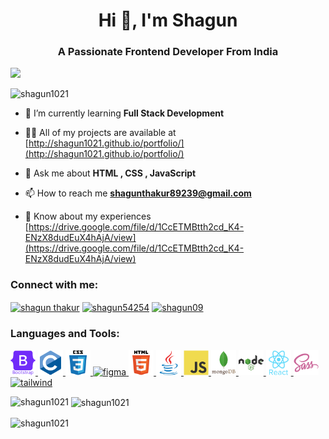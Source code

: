 <h1 align="center">Hi 👋, I'm Shagun</h1>
<h3 align="center">A Passionate Frontend Developer From India</h3>
<img src="https://i.pinimg.com/564x/c1/f4/5f/c1f45f1978fc7ad515497a5c64605d7f.jpg" width="1000px"/>

<p align="left"> <img src="https://komarev.com/ghpvc/?username=shagun1021&label=Profile%20views&color=0e75b6&style=flat" alt="shagun1021" /> </p>



- 🌱 I’m currently learning **Full Stack Development**

- 👨‍💻 All of my projects are available at [http://shagun1021.github.io/portfolio/](http://shagun1021.github.io/portfolio/)

- 💬 Ask me about **HTML , CSS , JavaScript**

- 📫 How to reach me **shagunthakur89239@gmail.com**

- 📄 Know about my experiences [https://drive.google.com/file/d/1CcETMBtth2cd_K4-ENzX8dudEuX4hAjA/view](https://drive.google.com/file/d/1CcETMBtth2cd_K4-ENzX8dudEuX4hAjA/view)

<h3 align="left">Connect with me:</h3>
<p align="left">
<a href="https://linkedin.com/in/shagun thakur" target="blank"><img align="center" src="https://raw.githubusercontent.com/rahuldkjain/github-profile-readme-generator/master/src/images/icons/Social/linked-in-alt.svg" alt="shagun thakur" height="30" width="40" /></a>
<a href="https://www.hackerrank.com/shagun54254" target="blank"><img align="center" src="https://raw.githubusercontent.com/rahuldkjain/github-profile-readme-generator/master/src/images/icons/Social/hackerrank.svg" alt="shagun54254" height="30" width="40" /></a>
<a href="https://www.leetcode.com/shagun09" target="blank"><img align="center" src="https://raw.githubusercontent.com/rahuldkjain/github-profile-readme-generator/master/src/images/icons/Social/leet-code.svg" alt="shagun09" height="30" width="40" /></a>
</p>

<h3 align="left">Languages and Tools:</h3>
<p align="left"> <a href="https://getbootstrap.com" target="_blank" rel="noreferrer"> <img src="https://raw.githubusercontent.com/devicons/devicon/master/icons/bootstrap/bootstrap-plain-wordmark.svg" alt="bootstrap" width="40" height="40"/> </a> <a href="https://www.cprogramming.com/" target="_blank" rel="noreferrer"> <img src="https://raw.githubusercontent.com/devicons/devicon/master/icons/c/c-original.svg" alt="c" width="40" height="40"/> </a> <a href="https://www.w3schools.com/css/" target="_blank" rel="noreferrer"> <img src="https://raw.githubusercontent.com/devicons/devicon/master/icons/css3/css3-original-wordmark.svg" alt="css3" width="40" height="40"/> </a> <a href="https://www.figma.com/" target="_blank" rel="noreferrer"> <img src="https://www.vectorlogo.zone/logos/figma/figma-icon.svg" alt="figma" width="40" height="40"/> </a> <a href="https://www.w3.org/html/" target="_blank" rel="noreferrer"> <img src="https://raw.githubusercontent.com/devicons/devicon/master/icons/html5/html5-original-wordmark.svg" alt="html5" width="40" height="40"/> </a> <a href="https://www.java.com" target="_blank" rel="noreferrer"> <img src="https://raw.githubusercontent.com/devicons/devicon/master/icons/java/java-original.svg" alt="java" width="40" height="40"/> </a> <a href="https://developer.mozilla.org/en-US/docs/Web/JavaScript" target="_blank" rel="noreferrer"> <img src="https://raw.githubusercontent.com/devicons/devicon/master/icons/javascript/javascript-original.svg" alt="javascript" width="40" height="40"/> </a> <a href="https://www.mongodb.com/" target="_blank" rel="noreferrer"> <img src="https://raw.githubusercontent.com/devicons/devicon/master/icons/mongodb/mongodb-original-wordmark.svg" alt="mongodb" width="40" height="40"/> </a> <a href="https://nodejs.org" target="_blank" rel="noreferrer"> <img src="https://raw.githubusercontent.com/devicons/devicon/master/icons/nodejs/nodejs-original-wordmark.svg" alt="nodejs" width="40" height="40"/> </a> <a href="https://reactjs.org/" target="_blank" rel="noreferrer"> <img src="https://raw.githubusercontent.com/devicons/devicon/master/icons/react/react-original-wordmark.svg" alt="react" width="40" height="40"/> </a> <a href="https://sass-lang.com" target="_blank" rel="noreferrer"> <img src="https://raw.githubusercontent.com/devicons/devicon/master/icons/sass/sass-original.svg" alt="sass" width="40" height="40"/> </a> <a href="https://tailwindcss.com/" target="_blank" rel="noreferrer"> <img src="https://www.vectorlogo.zone/logos/tailwindcss/tailwindcss-icon.svg" alt="tailwind" width="40" height="40"/> </a> </p>

<p><img align="left" src="https://github-readme-stats.vercel.app/api/top-langs?username=shagun1021&show_icons=true&locale=en&layout=compact" alt="shagun1021" /></p>

<p>&nbsp;<img align="center" src="https://github-readme-stats.vercel.app/api?username=shagun1021&show_icons=true&locale=en" alt="shagun1021" /></p>

<p><img align="center" src="https://github-readme-streak-stats.herokuapp.com/?user=shagun1021&" alt="shagun1021" /></p>
